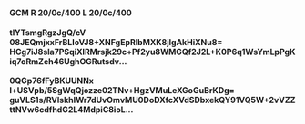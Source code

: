 #### GCM R 20/0c/400 L 20/0c/400
**tIYTsmgRgzJgQ/cV**<br/>**08JEQmjxxFrBLIoVJ8+XNFgEpRIbMXK8jlgAkHiXNu8=**<br/>**HCg7iJ8sla7PSqiXIRMrsjk29c+Pf2yu8WMGQf2J2L+K0P6q1WsYmLpPgKiq7oRmZeh46UghOGRutsdv...**<br/><br/>
**0QGp76fFyBKUUNNx**<br/>**l+USVpb/5SgWqQjozze02TNv+HgzVMuLeXGoGuBrKDg=**<br/>**guVLS1s/RVlskhIWr7dUvOmvMU0DoDXfcXVdSDbxekQY91VQ5W+2vVZZttNVw6cdfhdG2L4MdpiC8ioL...**